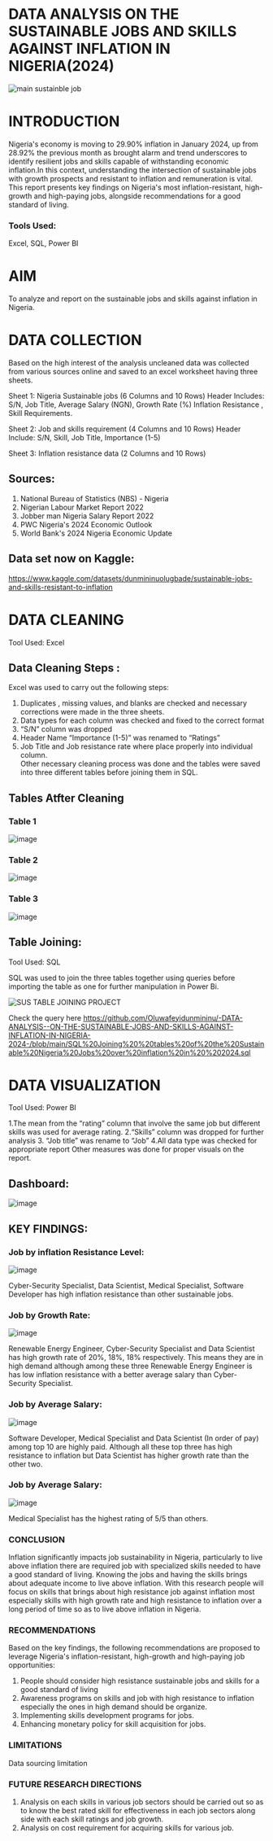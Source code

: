 # DATA ANALYSIS ON THE SUSTAINABLE JOBS AND SKILLS AGAINST INFLATION IN NIGERIA(2024)
![main sustainble job](https://github.com/user-attachments/assets/6980c91c-0f7b-4da7-bd36-28d35ed3878a)
# INTRODUCTION
Nigeria's economy is moving to 29.90% inflation in January 2024, up from 28.92% the previous month as brought alarm and  trend underscores to identify resilient jobs and skills capable of withstanding economic inflation.In this context, understanding the intersection of  sustainable jobs with growth prospects and resistant to inflation and remuneration is vital. This report presents key findings on Nigeria's most inflation-resistant, high-growth and high-paying jobs, alongside recommendations for a good standard of living.
### Tools Used:
Excel, SQL, Power BI	

# AIM
To analyze and report on the sustainable jobs and skills against inflation in Nigeria.

# DATA COLLECTION
Based on the high interest of the analysis  uncleaned data was collected from various sources online and saved to an excel worksheet having three sheets.

Sheet 1:  Nigeria Sustainable jobs  (6 Columns and 10 Rows)
Header Includes: S/N, Job Title,  Average Salary (NGN), Growth Rate (%) Inflation Resistance , Skill Requirements.

Sheet 2: Job and skills requirement  (4 Columns and 10 Rows)
Header Include: S/N, Skill, Job Title, Importance (1-5)

Sheet 3:  Inflation resistance data  (2 Columns and 10 Rows)
## Sources:
1. National Bureau of Statistics (NBS) - Nigeria
2. Nigerian Labour Market Report 2022
3. Jobber man Nigeria Salary Report 2022
4. PWC Nigeria's 2024 Economic Outlook
5. World Bank's 2024 Nigeria Economic Update
## Data set now on Kaggle:
https://www.kaggle.com/datasets/dunmininuolugbade/sustainable-jobs-and-skills-resistant-to-inflation

# DATA CLEANING 
Tool Used: Excel
## Data Cleaning Steps :

Excel was used to carry out the following steps:

1. Duplicates , missing values,  and blanks are checked  and necessary corrections  were made in the three sheets.
2. Data types for each column was checked and fixed to the correct format 
3. “S/N” column was dropped 
4. Header Name “Importance (1-5)” was renamed to “Ratings”
5. Job  Title and Job resistance rate where place properly into individual column.  
Other necessary cleaning process was done and the tables were saved into three different tables  before joining them in SQL.

## Tables Atfter Cleaning

### Table 1
![image](https://github.com/user-attachments/assets/35e79713-5a69-467a-bfcf-7e8324dbf7c4)

### Table 2
![image](https://github.com/user-attachments/assets/6cec08cc-00b3-4a19-aaa3-dae8f530fafc)

### Table 3
![image](https://github.com/user-attachments/assets/e9df04ad-1c82-45e0-9efa-e5f8e40c3c75)

## Table Joining:
Tool Used: SQL

SQL was used to join the three tables together using queries before importing the table as one for further manipulation in Power Bi.

![SUS  TABLE JOINING  PROJECT ](https://github.com/user-attachments/assets/5f43b783-a884-44e4-a3b5-59da719ca17b)

Check the query here
https://github.com/Oluwafeyidunmininu/-DATA-ANALYSIS--ON-THE-SUSTAINABLE-JOBS-AND-SKILLS-AGAINST-INFLATION-IN-NIGERIA-2024-/blob/main/SQL%20Joining%20%20tables%20of%20the%20Sustainable%20Nigeria%20Jobs%20over%20inflation%20in%20%202024.sql 

# DATA VISUALIZATION
Tool Used: Power BI

1.The  mean from the “rating” column  that involve  the same  job but different skills was used for average rating.
2.“Skills” column was dropped for further analysis 
3. “Job title” was rename to “Job”
4.All data type was checked for appropriate report
Other  measures was done for proper visuals on the report.

## Dashboard:
![image](https://github.com/user-attachments/assets/d8645cee-a08c-49bb-9259-1025d5074b63)

## KEY FINDINGS:
### Job by inflation Resistance Level:
![image](https://github.com/user-attachments/assets/f01f976f-7e77-41de-bca1-507d969b671b)

Cyber-Security Specialist, Data Scientist, Medical Specialist, Software Developer has high inflation resistance than other sustainable jobs.

### Job by Growth Rate:
![image](https://github.com/user-attachments/assets/f7debe2e-8817-4206-92eb-cedae402b645)

Renewable Energy Engineer, Cyber-Security Specialist and Data Scientist has high growth rate of 20%, 18%, 18% respectively. This means they are in high demand although among these three Renewable Energy Engineer is has low inflation resistance with a better average salary than Cyber-Security Specialist. 

### Job by Average Salary:
![image](https://github.com/user-attachments/assets/f4e7e5eb-e34a-47d6-a4d7-25e15c3b4354)

Software Developer, Medical Specialist and Data Scientist (In order of pay) among top 10 are highly paid. Although all these top three has high resistance to inflation but Data Scientist has higher growth rate than the other two.

### Job by Average Salary:
![image](https://github.com/user-attachments/assets/4a16e201-c2a6-4cf1-b85f-6adc77b1bdc5)

Medical Specialist has the highest rating of 5/5 than others.

### CONCLUSION
Inflation significantly impacts job sustainability in Nigeria, particularly to live above inflation there are required job with specialized skills needed to  have a good standard of living. Knowing the jobs and  having the skills brings about adequate income to live above inflation. With this research people will focus on skills that brings about high resistance job against inflation most especially skills with high growth rate and high resistance to inflation over a long period of time so as to live above inflation in Nigeria.

### RECOMMENDATIONS
Based on the key findings, the following recommendations are proposed to leverage Nigeria's inflation-resistant, high-growth and high-paying job opportunities:
1. People should consider high resistance sustainable jobs and skills for a good standard of living 
2. Awareness programs on skills and job with high resistance to inflation especially the ones in high demand should be organize.
3. Implementing skills development programs for jobs.
4. Enhancing monetary policy for skill acquisition for jobs.

### LIMITATIONS
Data sourcing limitation

### FUTURE RESEARCH DIRECTIONS
1. Analysis on  each skills in various job sectors should be carried out so as to know the best  rated skill for effectiveness in each job sectors along side with each skill ratings and job growth.
2. Analysis on cost requirement for acquiring skills for various job.

